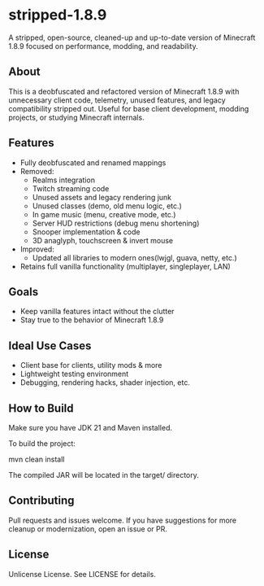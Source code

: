 # stripped-1.8.9

A stripped, open-source, cleaned-up and up-to-date version of Minecraft 1.8.9 focused on performance, modding, and readability.

## About

This is a deobfuscated and refactored version of Minecraft 1.8.9 with unnecessary client code, telemetry, unused features, and legacy compatibility stripped out. Useful for base client development, modding projects, or studying Minecraft internals.

## Features

- Fully deobfuscated and renamed mappings
- Removed:
    - Realms integration
    - Twitch streaming code
    - Unused assets and legacy rendering junk
    - Unused classes (demo, old menu logic, etc.)
    - In game music (menu, creative mode, etc.)
    - Server HUD restrictions (debug menu shortening)
    - Snooper implementation & code
    - 3D anaglyph, touchscreen & invert mouse
- Improved:
  - Updated all libraries to modern ones(lwjgl, guava, netty, etc.)
- Retains full vanilla functionality (multiplayer, singleplayer, LAN)

## Goals

- Keep vanilla features intact without the clutter
- Stay true to the behavior of Minecraft 1.8.9

## Ideal Use Cases

- Client base for clients, utility mods & more
- Lightweight testing environment
- Debugging, rendering hacks, shader injection, etc.

## How to Build

Make sure you have JDK 21 and Maven installed.

To build the project:

mvn clean install

The compiled JAR will be located in the target/ directory.

## Contributing

Pull requests and issues welcome. If you have suggestions for more cleanup or modernization, open an issue or PR.

## License

Unlicense License. See LICENSE for details.